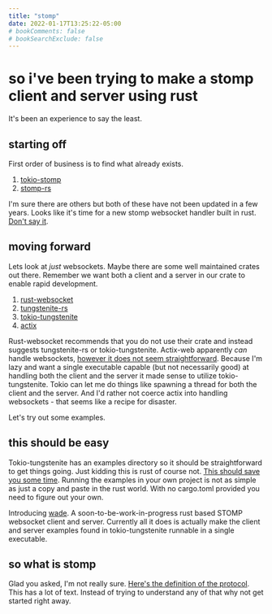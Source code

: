 ```yaml
---
title: "stomp"
date: 2022-01-17T13:25:22-05:00
# bookComments: false
# bookSearchExclude: false
---
```


# so i've been trying to make a stomp client and server using rust

It's been an experience to say the least.

## starting off

First order of business is to find what already exists.

1. [tokio-stomp](https://github.com/adwhit/tokio-stomp )
2. [stomp-rs](https://github.com/zslayton/stomp-rs)

I'm sure there are others but both of these have not been updated in a few years. Looks like it's time for a new stomp websocket handler built in rust. [Don't say it](https://xkcd.com/927/).

## moving forward

Lets look at _just_ websockets. Maybe there are some well maintained crates out there. Remember we want both a client and a server in our crate to enable rapid development.

1. [rust-websocket]([https://link](https://github.com/websockets-rs/rust-websocket))
2. [tungstenite-rs](https://github.com/snapview/tungstenite-rs)
3. [tokio-tungstenite](https://github.com/snapview/tokio-tungstenite)
4. [actix](https://github.com/actix/examples/tree/master/websockets/websocket)

Rust-websocket recommends that you do not use their crate and instead suggests tungstenite-rs or tokio-tungstenite. Actix-web apparently _can_ handle websockets, [however it does not seem straightforward](https://actix.rs/docs/websockets/). Because I'm lazy and want a single executable capable (but not necessarily good) at handling both the client and the server it made sense to utilize tokio-tungstenite. Tokio can let me do things like spawning a thread for both the client and the server. And I'd rather not coerce actix into handling websockets - that seems like a recipe for disaster.

Let's try out some examples.

## this should be easy

Tokio-tungstenite has an examples directory so it should be straightforward to get things going. Just kidding this is rust of course not. [This should save you some time](https://github.com/snapview/tokio-tungstenite/issues/141). Running the examples in your own project is not as simple as just a copy and paste in the rust world. With no cargo.toml provided you need to figure out your own.

Introducing [wade](https://github.com/abrackx/wade). A soon-to-be-work-in-progress rust based STOMP websocket client and server. Currently all it does is actually make the client and server examples found in tokio-tungstenite runnable in a single executable.

## so what is stomp

Glad you asked, I'm not really sure. [Here's the definition of the protocol](https://stomp.github.io/stomp-specification-1.2.html). This has a lot of text. Instead of trying to understand any of that why not get started right away.
